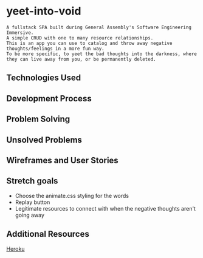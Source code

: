 # yeet-into-void
    A fullstack SPA built during General Assembly's Software Engineering Immersive.
    A simple CRUD with one to many resource relationships.
    This is an app you can use to catalog and throw away negative thoughts/feelings in a more fun way.
    To be more specific, to yeet the bad thoughts into the darkness, where they can live away from you, or be permanently deleted.

## Technologies Used

## Development Process

## Problem Solving

## Unsolved Problems

## Wireframes and User Stories

## Stretch goals
  - Choose the animate.css styling for the words
  - Replay button
  - Legitimate resources to connect with when the negative thoughts aren't going away

## Additional Resources
[Heroku](https://void-yeet.herokuapp.com/examples)
